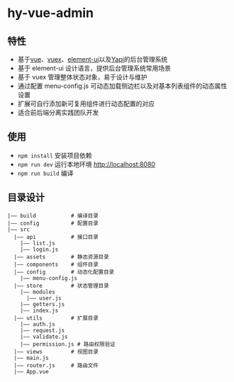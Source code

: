 # hy-vue-admin
## 特性

- 基于[vue](https://github.com/vuejs/vue)、[vuex](https://github.com/vuejs/vuex)、[element-ui](https://github.com/ElemeFE/element)以及[Yapi](https://yapi.ymfe.org/)的后台管理系统
- 基于 element-ui 设计语言，提供后台管理系统常用场景
- 基于 vuex 管理整体状态对象，易于设计与维护
- 通过配置 menu-config.js 可动态加载侧边栏以及对基本列表组件的动态属性设置
- 扩展可自行添加新可复用组件进行动态配置的对应
- 适合前后端分离实践团队开发

## 使用

- `npm install`  安装项目依赖
- `npm run dev`  运行本地环境 <http://localhost:8080>
- `npm run build` 编译

## 目录设计
```
|—— build           # 编译目录
|—— config          # 配置目录
|—— src
  |—— api           # 接口目录
    |—— list.js
    |—— login.js
  |—— assets        # 静态资源目录
  |—— components    # 组件目录
  |—— config        # 动态化配置目录
    |—— menu-config.js
  |—— store         # 状态管理目录
    |—— modules
      |—— user.js
    |—— getters.js
    |—— index.js
  |—— utils         # 扩展目录
    |—— auth.js
    |—— request.js
    |—— validate.js
    |—— permission.js # 路由权限验证
  |—— views         # 视图目录
  |—— main.js
  |—— router.js     # 路由文件
  |—— App.vue
```